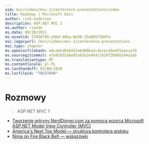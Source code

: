 ```yaml
---
uid: mvc/videos/mvc-1/conference-presentations/index
title: Rozmowy | Microsoft Docs
author: rick-anderson
description: ASP.NET MVC 1
ms.author: riande
ms.date: 09/28/2011
ms.assetid: 276507d5-e9bd-46ba-8e98-32a8957504fa
msc.legacyurl: /mvc/videos/mvc-1/conference-presentations
msc.type: chapter
ms.openlocfilehash: edca6bd618422e64886a3c4ececd5edf5eaeca76
ms.sourcegitcommit: e7e91932a6e91a63e2e46417626f39d6b244a3ab
ms.translationtype: MT
ms.contentlocale: pl-PL
ms.lasthandoff: 03/06/2020
ms.locfileid: "78537640"
---
```

# <a name="talks"></a>Rozmowy

> ASP.NET MVC 1

- [Tworzenie witryny NerdDinner.com za pomocą wzorca Microsoft ASP.NET Model View Controller (MVC)](creating-nerddinnercom-with-microsoft-aspnet-model-view-controller-mvc.md)
- [America's Next Top Model — struktura kontrolera widoku](americas-next-top-model-view-controller-framework.md)
- [Ninja on Fire Black Belt — wskazówki](ninja-on-fire-black-belt-tips.md)
